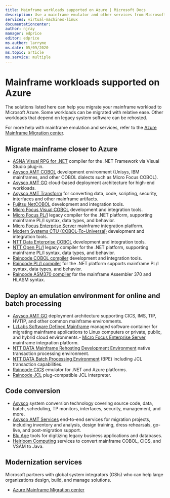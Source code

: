 ```yaml
---
title: Mainframe workloads supported on Azure | Microsoft Docs
description: Use a mainframe emulator and other services from Microsoft partners to rehost your mainframe workloads such as IBM Z-based systems using Microsoft Azure.
services: virtual-machines-linux
documentationcenter:
author: njray
manager: edprice
editor: edprice
ms.author: larryme
ms.date: 05/09/2020
ms.topic: article
ms.service: multiple
---
```


# Mainframe workloads supported on Azure

The solutions listed here can help you migrate your mainframe workload to Microsoft Azure. Some workloads can be migrated with relative ease. Other workloads that depend on legacy system software can be rehosted. 

For more help with mainframe emulation and services, refer to the [Azure Mainframe Migration center](https://azure.microsoft.com/migration/mainframe/).

## Migrate mainframe closer to Azure

- [ASNA Visual RPG for .NET](https://asna.com/us/products/visual-rpg) compiler for the .NET Framework via Visual Studio plug-in.
- [Asysco AMT COBOL](https://www.asysco.com/cobol/) development environment (Unisys, IBM mainframes, and other COBOL dialects such as Micro Focus COBOL).
- [Asysco AMT GO](https://www.asysco.com/amt-go/) cloud-based deployment architecture for high-end workloads.
- [Asysco AMT Transform](https://www.asysco.com/amt-transform/) for converting data, code, scripting, security, interfaces and other mainframe artifacts.
- [Fujitsu NetCOBOL](https://www.fujitsu.com/global/products/software/developer-tool/netcobol/) development and integration tools.
- [Micro Focus Visual COBOL](https://www.microfocus.com/products/visual-cobol/) development and integration tools.
- [Micro Focus PL/I](https://www.microfocus.com/campaign/download/pli-modernization/) legacy compiler for the .NET platform, supporting mainframe PL/I syntax, data types, and behavior.
- [Micro Focus Enterprise Server](https://www.microfocus.com/products/enterprise-suite/enterprise-server/) mainframe integration platform.
- [Modern Systems CTU (COBOL-To-Universal)](https://modernsystems.com/automatic-cobol-to-java-conversion/) development and integration tools.
- [NTT Data Enterprise COBOL](https://us.nttdata.com/en/digital/application-development-and-modernization) development and integration tools.
- [NTT Open PL/I](https://us.nttdata.com/en/digital/application-development-and-modernization) legacy compiler for the .NET platform, supporting mainframe PL/I syntax, data types, and behavior.
- [Raincode COBOL compiler](https://www.raincode.com/products/cobol/) development and integration tools.
- [Raincode PL/I compiler](https://www.raincode.com/products/pli/) for the .NET platform supports mainframe PL/I syntax, data types, and behavior.
- [Raincode ASM370 compiler](https://www.raincode.com/technical-landscape/asm370/) for the mainframe Assembler 370 and HLASM syntax.

## Deploy an emulation environment for online and batch processing

- [Asysco AMT GO](https://www.asysco.com/amt-go/) deployment architecture supporting CICS, IMS, TIP, HVTIP, and other common mainframe environments.
- [LzLabs Software Defined Mainframe](https://www.lzlabs.com/) managed software container for migrating mainframe applications to Linux computers or private, public, and hybrid cloud environments.- [Micro Focus Enterprise Server](https://www.microfocus.com/products/enterprise-suite/enterprise-server/) mainframe integration platform.
- [NTT DATA Mainframe Rehosting Development Environment](https://us.nttdata.com/en/-/media/assets/white-paper/apps-mainframe-re-hosting-development-environment-whitepaper.pdf) native transaction processing environment.
- [NTT DATA Batch Processing Environment](https://us.nttdata.com/en/-/media/assets/white-paper/apps-mainframe-re-hosting-development-environment-whitepaper.pdf) (BPE) including JCL transaction capabilities.
- [Raincode CICS](https://www.raincode.com/technical-landscape/cics/) emulator for .NET and Azure platforms.
- [Raincode JCL](https://www.raincode.com/products/jcl/) plug-compatible JCL interpreter.

## Code conversion

- [Asysco](https://www.asysco.com/azure-cloud/) system conversion technology covering source code, data, batch, scheduling, TP monitors, interfaces, security, management, and more.
- [Asysco AMT Services](https://www.asysco.com/migration-services/) end-to-end services for migration projects, including inventory and analysis, design training, dress rehearsals, go-live, and post-migration support.
- [Blu Age](https://www.bluage.com/) tools for digitizing legacy business applications and databases.
- [Heirloom Computing](https://www.heirloomcomputing.com/tag/convert-cobol-to-java/) services to convert mainframe COBOL, CICS, and VSAM to Java.

## Modernization services

Microsoft partners with global system integrators (GSIs) who can help large organizations design, build, and manage solutions. 

- [Azure Mainframe Migration center](https://azure.microsoft.com/migration/mainframe/)
